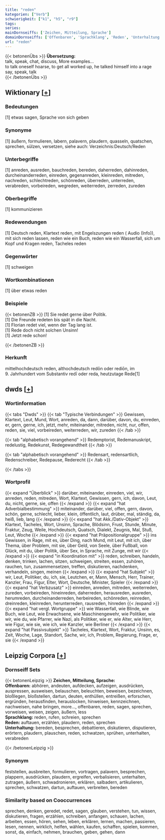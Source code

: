 ```yaml
---
title: "reden"
kategorien: ["Verb"]
schwierigkeit: ["k1", "h5", "r9"]
tags:
series:
mainDornseiffs: ['Zeichen, Mitteilung, Sprache']
domainDornseiffs: ['Offenbaren', 'Sprachklang', 'Reden', 'Unterhaltung']
url: "reden"
---
```


{{< betonenÜbs >}}
**Übersetzung:**  
talk, speak, chat, discuss, More examples...  
to talk oneself hoarse, to get all worked up, he talked himself into a rage  
say, speak, talk  
{{< /betonenÜbs >}}

## Wiktionary [[+](https://de.wiktionary.org/wiki/reden)]

### Bedeutungen
[1] etwas sagen, Sprache von sich geben  

### Synonyme
[1] äußern, formulieren, labern, palavern, plaudern, quasseln, quatschen, sprechen, sülzen, versetzen, siehe auch: Verzeichnis:Deutsch/Reden  

### Unterbegriffe
[1] anreden, ausreden, bauchreden, bereden, daherreden, dahinreden, durcheinanderreden, einreden, gegenanreden, kleinreden, mitreden, nachreden, schlechtreden, schönreden, überreden, unterreden, verabreden, vorbeireden, wegreden, weiterreden, zerreden, zureden  

### Oberbegriffe
[1] kommunizieren  

### Redewendungen
[1] Deutsch reden, Klartext reden, mit Engelszungen reden ( Audio (Info)), mit sich reden lassen, reden wie ein Buch, reden wie ein Wasserfall, sich um Kopf und Kragen reden, Tacheles reden  

### Gegenwörter
[1] schweigen  

### Wortkombinationen
[1] über etwas reden  

### Beispiele
{{< betonenZB >}}
[1] Sie redet gerne über Politik.  
[1] Die Freunde redeten bis spät in die Nacht.  
[1] Florian redet viel, wenn der Tag lang ist.  
[1] Rede doch nicht solchen Unsinn!  
[1] Jetzt rede schon!  

{{< /betonenZB >}}
### Herkunft
mittelhochdeutsch reden, althochdeutsch redōn oder rediōn, im 9. Jahrhundert vom Substantiv redī oder reda, heutzutage Rede[1]  



## dwds [[+](https://www.dwds.de/wb/reden)]

### Wortinformation
{{< tabs "Dwds" >}}
{{< tab "Typische Verbindungen" >}}
Gewissen, Klartext, Leut, Mund, Wort, anreden, da, dann, darüber, davon, du, einreden, er, gern, gerne, ich, jetzt, mehr, miteinander, mitreden, nicht, nur, offen, reden, sie, viel, vorbeireden, weiterreden, wir, zureden
{{< /tab >}}

{{< tab "alphabetisch vorangehend" >}}
Redemptorist, Redemanuskript, redelustig, Redekunst, Redegewandtheit
{{< /tab >}}

{{< tab "alphabetisch vorangehend" >}}
Redensart, redensartlich, Redenschreiber, Redepause, Rederecht
{{< /tab >}}

{{< /tabs >}}

### Wortprofil
{{< expand "Überblick" >}} darüber, miteinander, einreden, viel, wir, anreden, reden, mitreden, Wort, Klartext, Gewissen, gern, ich, davon, Leut, du, nicht, gerne, sie, offen {{< /expand >}}
{{< expand "hat Adverbialbestimmung" >}} miteinander, darüber, viel, offen, gern, davon, schön, gerne, schlecht, lieber, klein, öffentlich, laut, drüber, mal, ständig, da, heiß, lieb, lang {{< /expand >}}
{{< expand "hat Akk./Dativ-Objekt" >}} Klartext, Tacheles, Wort, Unsinn, Sprache, Blödsinn, Frust, Stunde, Minute, Fraktur, Zeug, Weile, Hochdeutsch, Quatsch, Dialekt, Zeugnis, Mal, Stuß, Leut, Woche {{< /expand >}}
{{< expand "hat Präpositionalgruppe" >}} ins Gewissen, in Rage, mit es, über Ding, nach Mund, mit Leut, mit ich, über Thema, über Problem, mit sie, über Geld, von Seele, über Fußball, von Glück, mit du, über Politik, über Sex, in Sprache, mit Zunge, mit wir {{< /expand >}}
{{< expand "in Koordination mit" >}} reden, schreiben, handeln, denken, trinken, lachen, sitzen, schweigen, streiten, essen, zuhören, rauchen, tun, zusammensetzen, treffen, diskutieren, nachdenken, verhandeln, singen, meinen {{< /expand >}}
{{< expand "hat Subjekt" >}} wir, Leut, Politiker, du, ich, sie, Leutchen, er, Mann, Mensch, Herr, Trainer, Kanzler, Frau, Figur, Elter, Wort, Deutsche, Minister, Spieler {{< /expand >}}
{{< expand "hat Verbzusatz" >}} einreden, anreden, mitreden, weiterreden, zureden, vorbeireden, hineinreden, daherreden, herausreden, ausreden, herumreden, durcheinanderreden, herbeireden, schönreden, reinreden, dreinreden, kleinreden, herunterreden, rausreden, hinreden {{< /expand >}}
{{< expand "hat vergl. Wortgruppe" >}} wie Wasserfall, wie Blinde, wie Buch, wie Leut, wie Erwachsene, wie Maschinengewehr, wie Politiker, wie wir, wie du, wie Pfarrer, wie Nazi, als Politiker, wie er, wie Alter, wie Herr, wie Figur, wie sie, wie ich, wie Kanzler, wie Berliner {{< /expand >}}
{{< expand "hat Passivsubjekt" >}} Tacheles, Klartext, Wort, Fraktur, Unsinn, es, Zeit, Woche, Lage, Standort, Sache, wir, ich, Problem, Regierung, Frage, er, sie {{< /expand >}}

## Leipzig Corpora [[+](https://corpora.uni-leipzig.de/en/res?word=reden&corpusId=deu_newscrawl-public_2018)]

### Dornseiff Sets
{{< betonenLeipzig >}}
**Zeichen, Mitteilung, Sprache:**  
**Offenbaren:** abhören, andeuten, aufdecken, aufzeigen, ausdrücken, auspressen, ausweisen, belauschen, beleuchten, beweisen, bezeichnen, bloßlegen, bloßstellen, dartun, deuten, enthüllen, entreißen, erforschen, ergründen, herausfinden, herauslocken, hinweisen, kennzeichnen, nachweisen, nahe bringen, more..., offenbaren, reden, sagen, sprechen, vorweisen, weisen, zeigen, äußern, less  
**Sprachklang:** reden, rufen, schreien, sprechen  
**Reden:** auftauen, erzählen, plaudern, reden, sprechen  
**Unterhaltung:** bereden, besprechen, debattieren, diskutieren, disputieren, erörtern, plaudern, plauschen, reden, schwatzen, sprühen, unterhalten, verabreden  

{{< /betonenLeipzig >}}

### Synonym
feststellen, ausbreiten, formulieren, vortragen, palavern, besprechen, plappern, ausdrücken, plaudern, ergreifen, verbalisieren, unterhalten, zutragen, äußern, schwadronieren, erklären, salbadern, artikulieren, sprechen, schwatzen, dartun, auftauen, verbreiten, bereden


### Similarity based on Cooccurrences
sprechen, denken, geredet, redet, sagen, glauben, verstehen, tun, wissen, diskutieren, fragen, erzählen, schreiben, anfangen, schauen, lachen, arbeiten, essen, hören, sehen, leben, erklären, lernen, machen, passieren, lesen, nennen, wirklich, helfen, wählen, kaufen, schaffen, spielen, kommen, sonst, da, einfach, nehmen, brauchen, geben, gehen, dann

